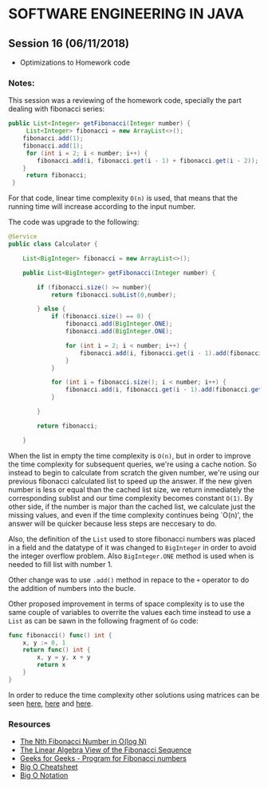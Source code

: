 # SOFTWARE ENGINEERING IN JAVA

## Session 16 (06/11/2018)

- Optimizations to Homework code

### Notes:

This session was a reviewing of the homework code, specially the part dealing with fibonacci series:

```java
public List<Integer> getFibonacci(Integer number) {
     List<Integer> fibonacci = new ArrayList<>();
    fibonacci.add(1);
    fibonacci.add(1);
     for (int i = 2; i < number; i++) {
        fibonacci.add(i, fibonacci.get(i - 1) + fibonacci.get(i - 2));
    }
     return fibonacci;
 }
```

For that code, linear time complexity `O(n)` is used, that means that the running time will increase according to the input number.

The code was upgrade to the following:

```java
@Service
public class Calculator {

    List<BigInteger> fibonacci = new ArrayList<>();

    public List<BigInteger> getFibonacci(Integer number) {

        if (fibonacci.size() >= number){
            return fibonacci.subList(0,number);

        } else {
            if (fibonacci.size() == 0) {
                fibonacci.add(BigInteger.ONE);
                fibonacci.add(BigInteger.ONE);

                for (int i = 2; i < number; i++) {
                    fibonacci.add(i, fibonacci.get(i - 1).add(fibonacci.get(i - 2)));
                }
            }

            for (int i = fibonacci.size(); i < number; i++) {
                fibonacci.add(i, fibonacci.get(i - 1).add(fibonacci.get(i - 2)));
            }

        }

        return fibonacci;

    }
```
When the list in empty the time complexity is `O(n)`, but in order to improve the time complexity for subsequent queries, we're using a cache notion. So instead to begin to calculate from scratch the given number, we're using our previous fibonacci calculated list to speed up the answer. If the new given number is less or equal than the cached list size, we return inmediately the corresponding sublist and our time complexity becomes constant `O(1)`. By other side, if the number is major than the cached list, we calculate just the missing values, and even if the time complexity continues being `O(n)', the answer will be quicker because less steps are neccesary to do.

Also, the definition of the `List` used to store fibonacci numbers was placed in a field and the datatype of it was changed to `BigInteger` in order to avoid the integer overflow problem. Also `BigInteger.ONE` method is used when is needed to fill list with number 1.

Other change was to use `.add()` method in repace to the `+` operator to do the addition of numbers into the bucle.

Other proposed improvement in terms of space complexity is to use the same couple of variables to overrite the values each time instead to use a `List` as can be sawn in the following fragment of `Go` code:

```go
func fibonacci() func() int {
    x, y := 0, 1
    return func() int {
        x, y = y, x + y
        return x
    }
}
```

In order to reduce the time complexity other solutions using matrices can be seen [here][1], [here][2] and [here][3].

### Resources
- [The Nth Fibonacci Number in O(log N)][1]
- [The Linear Algebra View of the Fibonacci Sequence][2]
- [Geeks for Geeks - Program for Fibonacci numbers][3]
- [Big O Cheatsheet][4]
- [Big O Notation][5]

[1]: https://kukuruku.co/post/the-nth-fibonacci-number-in-olog-n/
[2]: https://medium.com/@andrew.chamberlain/the-linear-algebra-view-of-the-fibonacci-sequence-4e81f78935a3
[3]: https://www.geeksforgeeks.org/program-for-nth-fibonacci-number
[4]: http://bigocheatsheet.com/
[5]: https://www.interviewcake.com/article/java/big-o-notation-time-and-space-complexity
